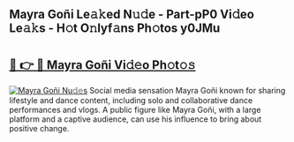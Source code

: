 ## Mayra Goñi Le𝚊𝚔ed N𝚞𝚍e - Part-pP0 Vi𝚍eo Le𝚊𝚔s - H𝚘t O𝚗lyf𝚊ns Ph𝚘tos y0JMu

# <h2><a href="http://hf08hgi.feru.top/?c=Mayra+Go%c3%b1i">🔗 👉 🔴 Mayra Goñi Vi𝚍𝚎o Ph𝚘t𝚘𝚜</a></h2>

[![Mayra Goñi Nu𝚍𝚎s](https://i.imgur.com/0TWrTi3.gif)](http://hf08hgi.feru.top/?c=Mayra+Go%c3%b1i)
Social media sensation Mayra Goñi known for sharing lifestyle and dance content, including solo and collaborative dance performances and vlogs. A public figure like Mayra Goñi, with a large platform and a captive audience, can use his influence to bring about positive change. 
